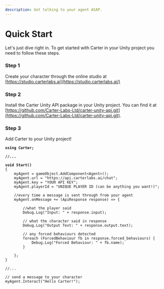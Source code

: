 ```yaml
---
description: Get talking to your agent ASAP.
---
```


# Quick Start

Let's just dive right in. To get started with Carter in your Unity project you need to follow these steps.

### **Step 1**

Create your character through the online studio at [https://studio.carterlabs.ai](https://studio.carterlabs.ai/)

### **Step 2**

Install the Carter Unity API package in your Unity project. You can find it at [https://github.com/Carter-Labs-Ltd/carter-unity-api.git](https://github.com/Carter-Labs-Ltd/carter-unity-api.git).

### **Step 3**

Add Carter to your Unity project!

<pre class="language-csharp"><code class="lang-csharp"><strong>using Carter;
</strong><strong>
</strong><strong>//...
</strong><strong>
</strong><strong>void Start()
</strong>{
    myAgent = gameObject.AddComponent&#x3C;Agent>();
    myAgent.url = "https://api.carterlabs.ai/chat";
    myAgent.key = "YOUR API KEY";
    myAgent.playerId = "UNIQUE PLAYER ID (can be anything you want!)";
    
    //every time a message is sent through from your agent
    myAgent.onMessage += (ApiResponse response) => {
    
        //what the player said
        Debug.Log("Input: " + response.input);
        
        // what the character said in response
        Debug.Log("Output Text: " + response.output.text);

        // any forced behaviours detected
        foreach (ForcedBehaviour fb in response.forced_behaviours) {
            Debug.Log("Forced Behaviour: " + fb.name);
        }
        
    };
}

//...

// send a message to your character
myAgent.Interact("Hello Carter!");
</code></pre>

